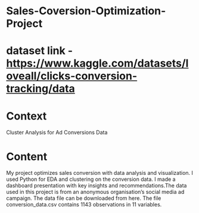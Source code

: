 # Sales-Coversion-Optimization-Project
# dataset link - https://www.kaggle.com/datasets/loveall/clicks-conversion-tracking/data
# Context
Cluster Analysis for Ad Conversions Data
# Content
My project optimizes sales conversion with data analysis and visualization. I used Python for EDA and clustering on the conversion data. I made a dashboard presentation with key insights and recommendations.The data used in this project is from an anonymous organisation’s social media ad campaign. The data file can be downloaded from here. The file conversion_data.csv contains 1143 observations in 11 variables.
